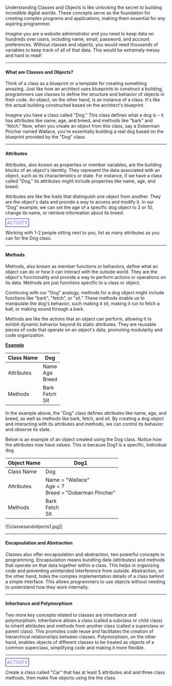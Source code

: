 Understanding Classes and Objects is like unlocking the secret to building incredible digital worlds. These concepts serve as the foundation for creating complex programs and applications, making them essential for any aspiring programmer.

Imagine you are a website administrator and you need to keep data on hundreds over users, including name, email, password, and account preferences. Without classes and objects, you would need thousands of variables to keep track of all of that data. This would be extremely messy and hard to read!

---
#### What are Classes and Objects?

Think of a class as a blueprint or a template for creating something amazing. Just like how an architect uses blueprints to construct a building, programmers use classes to define the structure and behavior of objects in their code. An object, on the other hand, is an instance of a class. It's like the actual building constructed based on the architect's blueprint.

Imagine you have a class called "Dog." This class defines what a dog is – it has attributes like name, age, and breed, and methods like "bark" and "fetch." Now, when you create an object from this class, say a Doberman Pincher named Wallace, you're essentially building a real dog based on the blueprint provided by the "Dog" class.

---
#### Attributes

Attributes, also known as properties or member variables, are the building blocks of an object's identity. They represent the data associated with an object, such as its characteristics or state. For instance, if we have a class called "Dog," its attributes might include properties like name, age, and breed.

Attributes are like the traits that distinguish one object from another. They are the object's data and provide a way to access and modify it. In our "Dog" example, we can set the age of a specific dog object to 2 or 10, change its name, or retrieve information about its breed.

<span style="color: #7b6cd9; border: 2px solid #7b6cd9; padding: 3px">ACTIVITY</span>

Working with 1-2 people sitting next to you, list as many attributes as you can for the Dog class.

---
#### Methods

Methods, also known as member functions or behaviors, define what an object can do or how it can interact with the outside world. They are the object's functionality and provide a way to perform actions or operations on its data. Methods are just functions specific to a class or object.

Continuing with our "Dog" analogy, methods for a dog object might include functions like "bark", "fetch", or "sit." These methods enable us to manipulate the dog's behavior, such making it sit, making it run to fetch a ball, or making sound through a bark.

Methods are like the actions that an object can perform, allowing it to exhibit dynamic behavior beyond its static attributes. They are reusable pieces of code that operate on an object's data, promoting modularity and code organization.

**<ins>Example</ins>**

| Class Name | Dog                  |
| ---------- | -------------------- |
| Attributes | Name<br>Age<br>Breed |
| Methods    | Bark<br>Fetch<br>Sit |

In the example above, the "Dog" class defines attributes like name, age, and breed, as well as methods like bark, fetch, and sit. By creating a dog object and interacting with its attributes and methods, we can control its behavior and observe its state.

Below is an example of an object created using the Dog class. Notice how the attributes now have values. This is because Dog1 is a specific, individual dog.

| Object Name | Dog1                                                      |
| ----------- | --------------------------------------------------------- |
| Class Name  | Dog                                                       |
| Attributes  | Name = "Wallace"<br>Age = 7<br>Breed = "Doberman Pincher" |
| Methods     | Bark<br>Fetch<br>Sit                                      |

![[classesandobjects1.jpg]]


---
#### Encapsulation and Abstraction

Classes also offer encapsulation and abstraction, two powerful concepts in programming. Encapsulation means bundling data (attributes) and methods that operate on that data together within a class. This helps in organizing code and preventing unintended interference from outside. Abstraction, on the other hand, hides the complex implementation details of a class behind a simple interface. This allows programmers to use objects without needing to understand how they work internally.

---
#### Inheritance and Polymorphism

Two more key concepts related to classes are inheritance and polymorphism. Inheritance allows a class (called a subclass or child class) to inherit attributes and methods from another class (called a superclass or parent class). This promotes code reuse and facilitates the creation of hierarchical relationships between classes. Polymorphism, on the other hand, enables objects of different classes to be treated as objects of a common superclass, simplifying code and making it more flexible.

<hr>

<span style="color: #7b6cd9; border: 2px solid #7b6cd9; padding: 3px">ACTIVITY</span>

Create a class called "Car" that has at least 5 attributes and and three class methods, then make five objects using the the class.

